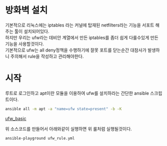 # 방화벽 설치
기본적으로 리눅스에는 iptables 라는 커널에 탑재된 netfilters라는 기능을 서포트 해주는 툴이 설치되어있다.  
하지만 우리는 ufw라는 데비안 계열에서 만든 iptables를 좀더 쉽게 다룰수있게 만든 기능을 사용할것이다.  
기본적으로 ufw는 all deny정책을 수행하기에 잘못 포트를 닫는순간 대참사가 발생하니 주의해서 rule을 작성하고 관리해야한다.

# 시작

루트로 로그인하고 apt이란 모듈을 이용하여 ufw를 설치하라는 간단한 ansible 스크립트이다.  

``` bash
ansible all -m apt -a "name=ufw state=present" -b -K
```

[ufw_basic](./rule/ufw_rule.yml)  

위 소스코드를 만들어서 아래와같이 실행하면 위 룰처럼 실행될것이다.

``` bash
ansible-playground ufw_rule.yml
```
